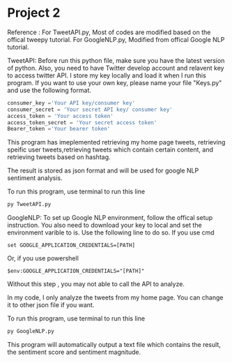 # Project 2
Reference :
For TweetAPI.py, Most of codes are modified based on the offical tweepy tutorial.
For GoogleNLP.py, Modified from offical Google NLP tutorial.

TweetAPI:
Before run this python file, make sure you have the latest version of python. Also, you need to have Twitter develop account and relavent key to access twitter API.
I store my key locally and load it when I run this program. If you want to use your own key, please name your file "Keys.py" and use the following format.
```python
consumer_key ='Your API key/consumer key'
consumer_secret = 'Your secret API key/ consumer key'
access_token = 'Your access token'
access_token_secret = 'Your secret access token'
Bearer_token ='Your bearer token'
```

This program has imeplemented retrieving my home page tweets, retrieving speific user tweets,retrieving tweets which contain certain content, and retrieving tweets based on hashtag.

The result is stored as json format and will be used for google NLP sentiment analysis.

To run this program, use terminal to run this line
```cmd
py TweetAPI.py
```

GoogleNLP:
To set up Google NLP environment, follow the offical setup instruction.
You also need to download your key to local and set the environment varible to is.
Use the following line to do so.
If you use cmd
```
set GOOGLE_APPLICATION_CREDENTIALS=[PATH]
```
Or, if you use powershell
```
$env:GOOGLE_APPLICATION_CREDENTIALS="[PATH]"
```

Without this step , you may not able to call the API to analyze.

In my code, I only analyze the tweets from my home page. You can change it to other json file if you want.

To run this program, use terminal to run this line
```cmd
py GoogleNLP.py
```

This program will automatically output a text file which contains the result, the sentiment score and sentiment magnitude.